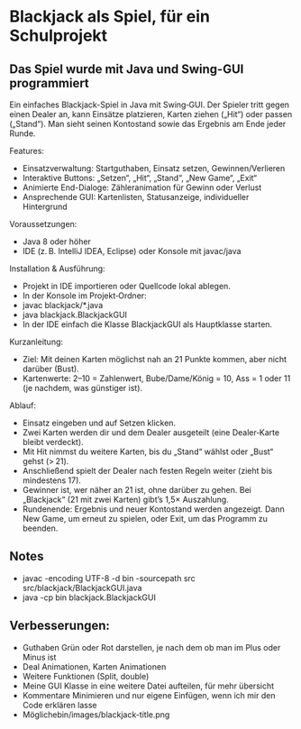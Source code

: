 # Blackjack als Spiel, für ein Schulprojekt 

## Das Spiel wurde mit Java und Swing-GUI programmiert 

Ein einfaches Blackjack-Spiel in Java mit Swing‑GUI. Der Spieler tritt gegen einen Dealer an, kann Einsätze platzieren, Karten ziehen („Hit“) oder passen („Stand“). Man sieht seinen Kontostand sowie das Ergebnis am Ende jeder Runde.

Features:

- Einsatzverwaltung: Startguthaben, Einsatz setzen, Gewinnen/Verlieren
- Interaktive Buttons: „Setzen“, „Hit“, „Stand“, „New Game“, „Exit“
- Animierte End-Dialoge: Zähleranimation für Gewinn oder Verlust
- Ansprechende GUI: Kartenlisten, Statusanzeige, individueller Hintergrund

Voraussetzungen:

- Java 8 oder höher
- IDE (z. B. IntelliJ IDEA, Eclipse) oder Konsole mit javac/java

Installation & Ausführung:

- Projekt in IDE importieren oder Quellcode lokal ablegen.
- In der Konsole im Projekt‑Ordner:
- javac blackjack/*.java
- java blackjack.BlackjackGUI
- In der IDE einfach die Klasse BlackjackGUI als Hauptklasse starten.

Kurzanleitung: 

- Ziel: Mit deinen Karten möglichst nah an 21 Punkte kommen, aber nicht darüber (Bust).
- Kartenwerte: 2–10 = Zahlenwert, Bube/Dame/König = 10, Ass = 1 oder 11 (je nachdem, was günstiger ist).

Ablauf:

- Einsatz eingeben und auf Setzen klicken.
- Zwei Karten werden dir und dem Dealer ausgeteilt (eine Dealer‑Karte bleibt verdeckt).
- Mit Hit nimmst du weitere Karten, bis du „Stand“ wählst oder „Bust“ gehst (> 21).
- Anschließend spielt der Dealer nach festen Regeln weiter (zieht bis mindestens 17).
- Gewinner ist, wer näher an 21 ist, ohne darüber zu gehen. Bei „Blackjack“ (21 mit zwei Karten) gibt’s 1,5× Auszahlung.
- Rundenende: Ergebnis und neuer Kontostand werden angezeigt. Dann New Game, um erneut zu spielen, oder Exit, um das Programm zu beenden.

## Notes

- javac -encoding UTF-8 -d bin -sourcepath src src/blackjack/BlackjackGUI.java
- java -cp bin blackjack.BlackjackGUI

## Verbesserungen:

- Guthaben Grün oder Rot darstellen, je nach dem ob man im Plus oder Minus ist
- Deal Animationen, Karten Animationen
- Weitere Funktionen (Split, double)
- Meine GUI Klasse in eine weitere Datei aufteilen, für mehr übersicht
- Kommentare Minimieren und nur eigene Einfügen, wenn ich mir den Code erklären lasse
- Möglichebin/images/blackjack-title.png

